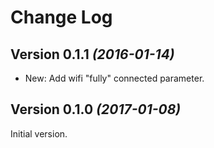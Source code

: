 Change Log
==========

Version 0.1.1 *(2016-01-14)*
----------------------------

 * New: Add wifi "fully" connected parameter.


Version 0.1.0 *(2017-01-08)*
----------------------------

Initial version.
